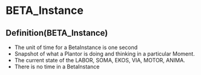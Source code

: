 # <beta>BETA_Instance</beta>

## Definition(BETA_Instance)

- The unit of time for a BetaInstance is one second
- Snapshot of what a Plantor is doing and thinking in a particular Moment.
- The current state of the LABOR, SOMA, EKOS, VIA, MOTOR, ANIMA.
- There is no time in a BetaInstance
